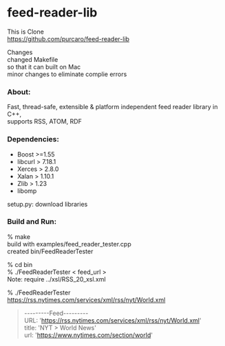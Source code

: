 feed-reader-lib
===============

This is Clone <br/>
 https://github.com/purcaro/feed-reader-lib <br/>

Changes <br/>
changed Makefile <br/>
so that it can built on Mac <br/>
minor changes to eliminate complie errors <br/>


### About:
 Fast, thread-safe, extensible &amp; platform independent feed reader library in C++, <br/>
supports RSS, ATOM, RDF <br/>

### Dependencies:
- Boost >=1.55 <br/>
- libcurl > 7.18.1 <br/>
- Xerces > 2.8.0 <br/>
- Xalan > 1.10.1 <br/>
- Zlib > 1.23 <br/>
- libomp <br/>

setup.py: download libraries <br/>

### Build and Run:
% make <br/>
build with examples/feed_reader_tester.cpp <br/>
created bin/FeedReaderTester <br/>

% cd bin <br/>
 % ./FeedReaderTester < feed_url > <br/>
Note: require ../xsl/RSS_20_xsl.xml <br/>

 % ./FeedReaderTester https://rss.nytimes.com/services/xml/rss/nyt/World.xml <br/>
> ---------Feed---------  <br/>
> URL: 'https://rss.nytimes.com/services/xml/rss/nyt/World.xml' <br/>
> title:	'NYT > World News' <br/>
> url: 'https://www.nytimes.com/section/world' <br/>


